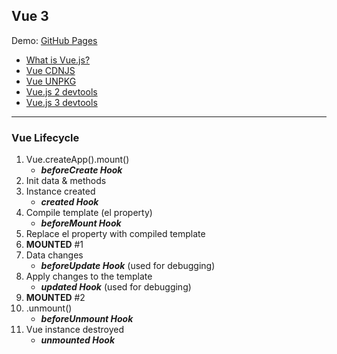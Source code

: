 Vue 3
---

Demo: [GitHub Pages](https://webdevelopua.github.io/vue-cdn-lifecycle-hooks/)

- [What is Vue.js?](https://v3.vuejs.org/guide/introduction.html)
- [Vue CDNJS](https://cdnjs.com/libraries/vue)
- [Vue UNPKG](https://unpkg.com/browse/vue@2.6.14/)
- [Vue.js 2 devtools](https://chrome.google.com/webstore/detail/vuejs-devtools/nhdogjmejiglipccpnnnanhbledajbpd)
- [Vue.js 3 devtools](https://chrome.google.com/webstore/detail/vuejs-devtools/ljjemllljcmogpfapbkkighbhhppjdbg)

----

### Vue Lifecycle

1) Vue.createApp().mount()
    - ***beforeCreate Hook***
2) Init data & methods
3) Instance created
    - ***created Hook***
4) Compile template (el property)
    - ***beforeMount Hook***
5) Replace el property with compiled template
6) **MOUNTED** #1
7) Data changes
    - ***beforeUpdate Hook*** (used for debugging)
8) Apply changes to the template
    - ***updated Hook*** (used for debugging)
9) **MOUNTED** #2
10) .unmount()
    - ***beforeUnmount Hook***
11) Vue instance destroyed
    - ***unmounted Hook***
 
